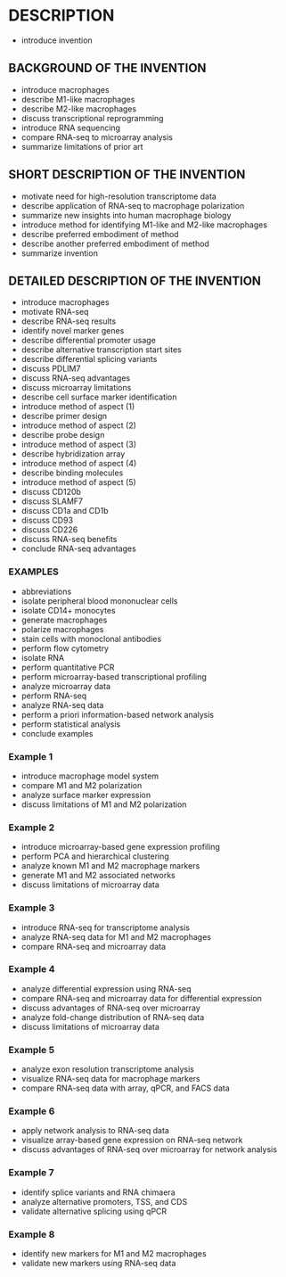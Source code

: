 # DESCRIPTION

- introduce invention

## BACKGROUND OF THE INVENTION

- introduce macrophages
- describe M1-like macrophages
- describe M2-like macrophages
- discuss transcriptional reprogramming
- introduce RNA sequencing
- compare RNA-seq to microarray analysis
- summarize limitations of prior art

## SHORT DESCRIPTION OF THE INVENTION

- motivate need for high-resolution transcriptome data
- describe application of RNA-seq to macrophage polarization
- summarize new insights into human macrophage biology
- introduce method for identifying M1-like and M2-like macrophages
- describe preferred embodiment of method
- describe another preferred embodiment of method
- summarize invention

## DETAILED DESCRIPTION OF THE INVENTION

- introduce macrophages
- motivate RNA-seq
- describe RNA-seq results
- identify novel marker genes
- describe differential promoter usage
- describe alternative transcription start sites
- describe differential splicing variants
- discuss PDLIM7
- discuss RNA-seq advantages
- discuss microarray limitations
- describe cell surface marker identification
- introduce method of aspect (1)
- describe primer design
- introduce method of aspect (2)
- describe probe design
- introduce method of aspect (3)
- describe hybridization array
- introduce method of aspect (4)
- describe binding molecules
- introduce method of aspect (5)
- discuss CD120b
- discuss SLAMF7
- discuss CD1a and CD1b
- discuss CD93
- discuss CD226
- discuss RNA-seq benefits
- conclude RNA-seq advantages

### EXAMPLES

- abbreviations
- isolate peripheral blood mononuclear cells
- isolate CD14+ monocytes
- generate macrophages
- polarize macrophages
- stain cells with monoclonal antibodies
- perform flow cytometry
- isolate RNA
- perform quantitative PCR
- perform microarray-based transcriptional profiling
- analyze microarray data
- perform RNA-seq
- analyze RNA-seq data
- perform a priori information-based network analysis
- perform statistical analysis
- conclude examples

### Example 1

- introduce macrophage model system
- compare M1 and M2 polarization
- analyze surface marker expression
- discuss limitations of M1 and M2 polarization

### Example 2

- introduce microarray-based gene expression profiling
- perform PCA and hierarchical clustering
- analyze known M1 and M2 macrophage markers
- generate M1 and M2 associated networks
- discuss limitations of microarray data

### Example 3

- introduce RNA-seq for transcriptome analysis
- analyze RNA-seq data for M1 and M2 macrophages
- compare RNA-seq and microarray data

### Example 4

- analyze differential expression using RNA-seq
- compare RNA-seq and microarray data for differential expression
- discuss advantages of RNA-seq over microarray
- analyze fold-change distribution of RNA-seq data
- discuss limitations of microarray data

### Example 5

- analyze exon resolution transcriptome analysis
- visualize RNA-seq data for macrophage markers
- compare RNA-seq data with array, qPCR, and FACS data

### Example 6

- apply network analysis to RNA-seq data
- visualize array-based gene expression on RNA-seq network
- discuss advantages of RNA-seq over microarray for network analysis

### Example 7

- identify splice variants and RNA chimaera
- analyze alternative promoters, TSS, and CDS
- validate alternative splicing using qPCR

### Example 8

- identify new markers for M1 and M2 macrophages
- validate new markers using RNA-seq data

